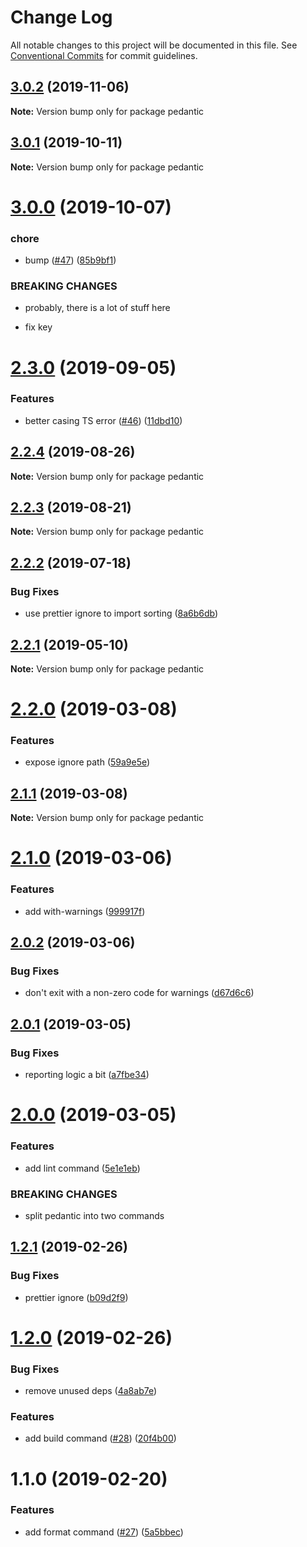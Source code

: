 # Change Log

All notable changes to this project will be documented in this file.
See [Conventional Commits](https://conventionalcommits.org) for commit guidelines.

## [3.0.2](https://github.com/4Catalyzer/cli/compare/pedantic@3.0.1...pedantic@3.0.2) (2019-11-06)

**Note:** Version bump only for package pedantic





## [3.0.1](https://github.com/4Catalyzer/cli/compare/pedantic@3.0.0...pedantic@3.0.1) (2019-10-11)

**Note:** Version bump only for package pedantic





# [3.0.0](https://github.com/4Catalyzer/cli/compare/pedantic@2.3.0...pedantic@3.0.0) (2019-10-07)


### chore

* bump ([#47](https://github.com/4Catalyzer/cli/issues/47)) ([85b9bf1](https://github.com/4Catalyzer/cli/commit/85b9bf1))


### BREAKING CHANGES

* probably, there is a lot of stuff here

* fix key





# [2.3.0](https://github.com/4Catalyzer/cli/compare/pedantic@2.2.4...pedantic@2.3.0) (2019-09-05)


### Features

* better casing TS error ([#46](https://github.com/4Catalyzer/cli/issues/46)) ([11dbd10](https://github.com/4Catalyzer/cli/commit/11dbd10))





## [2.2.4](https://github.com/4Catalyzer/cli/compare/pedantic@2.2.3...pedantic@2.2.4) (2019-08-26)

**Note:** Version bump only for package pedantic





## [2.2.3](https://github.com/4Catalyzer/cli/compare/pedantic@2.2.2...pedantic@2.2.3) (2019-08-21)

**Note:** Version bump only for package pedantic





## [2.2.2](https://github.com/4Catalyzer/cli/compare/pedantic@2.2.1...pedantic@2.2.2) (2019-07-18)


### Bug Fixes

* use prettier ignore to import sorting ([8a6b6db](https://github.com/4Catalyzer/cli/commit/8a6b6db))





## [2.2.1](https://github.com/4Catalyzer/cli/compare/pedantic@2.2.0...pedantic@2.2.1) (2019-05-10)

**Note:** Version bump only for package pedantic





# [2.2.0](https://github.com/4Catalyzer/cli/compare/pedantic@2.1.1...pedantic@2.2.0) (2019-03-08)


### Features

* expose ignore path ([59a9e5e](https://github.com/4Catalyzer/cli/commit/59a9e5e))





## [2.1.1](https://github.com/4Catalyzer/cli/compare/pedantic@2.1.0...pedantic@2.1.1) (2019-03-08)

**Note:** Version bump only for package pedantic





# [2.1.0](https://github.com/4Catalyzer/cli/compare/pedantic@2.0.2...pedantic@2.1.0) (2019-03-06)


### Features

* add with-warnings ([999917f](https://github.com/4Catalyzer/cli/commit/999917f))





## [2.0.2](https://github.com/4Catalyzer/cli/compare/pedantic@2.0.1...pedantic@2.0.2) (2019-03-06)


### Bug Fixes

* don't exit with a non-zero code for warnings ([d67d6c6](https://github.com/4Catalyzer/cli/commit/d67d6c6))





## [2.0.1](https://github.com/4Catalyzer/cli/compare/pedantic@2.0.0...pedantic@2.0.1) (2019-03-05)


### Bug Fixes

* reporting logic a bit ([a7fbe34](https://github.com/4Catalyzer/cli/commit/a7fbe34))





# [2.0.0](https://github.com/4Catalyzer/cli/compare/pedantic@1.2.1...pedantic@2.0.0) (2019-03-05)


### Features

* add lint command ([5e1e1eb](https://github.com/4Catalyzer/cli/commit/5e1e1eb))


### BREAKING CHANGES

* split pedantic into two commands





## [1.2.1](https://github.com/4Catalyzer/cli/compare/pedantic@1.2.0...pedantic@1.2.1) (2019-02-26)


### Bug Fixes

* prettier ignore ([b09d2f9](https://github.com/4Catalyzer/cli/commit/b09d2f9))





# [1.2.0](https://github.com/4Catalyzer/cli/compare/pedantic@1.1.0...pedantic@1.2.0) (2019-02-26)


### Bug Fixes

* remove unused deps ([4a8ab7e](https://github.com/4Catalyzer/cli/commit/4a8ab7e))


### Features

* add build command ([#28](https://github.com/4Catalyzer/cli/issues/28)) ([20f4b00](https://github.com/4Catalyzer/cli/commit/20f4b00))





# 1.1.0 (2019-02-20)

### Features

- add format command ([#27](https://github.com/4Catalyzer/cli/issues/27)) ([5a5bbec](https://github.com/4Catalyzer/cli/commit/5a5bbec))
